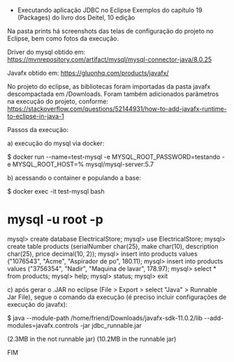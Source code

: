 * Executando aplicação JDBC no Eclipse
Exemplos do capítulo 19 (Packages) do livro dos Deitel, 10 edição

Na pasta prints há screenshots das telas de configuração do projeto no Eclipse, bem como fotos da execução.

Driver do mysql obtido em:
https://mvnrepository.com/artifact/mysql/mysql-connector-java/8.0.25

Javafx obtido em:
https://gluonhq.com/products/javafx/

No projeto do eclipse, as bibliotecas foram importadas da pasta javafx descompactada em /Downloads. Foram também adicionados parâmetros na execução do projeto, conforme:
https://stackoverflow.com/questions/52144931/how-to-add-javafx-runtime-to-eclipse-in-java-1

Passos da execução:

a) execução do mysql via docker:

$ docker run --name=test-mysql -e MYSQL_ROOT_PASSWORD=testando -e MYSQL_ROOT_HOST=% mysql/mysql-server:5.7

b) acessando o container e populando a base:

$ docker exec -it test-mysql bash

# mysql -u root -p 

mysql> create database ElectricalStore;
mysql> use ElectricalStore;
mysql> create table products (serialNumber char(25), make char(10), description char(25), price decimal(10, 2));
mysql> insert into products values ("1076543", "Acme", "Aspirador de po", 180.11);
mysql> insert into products values ("3756354", "Nadir", "Maquina de lavar", 178.97);
mysql> select * from products;
mysql> help;
mysql> status;
mysql> exit

c) após gerar o .JAR no eclipse (File > Export > select "Java" > Runnable Jar File), segue o comando da execução (é preciso incluir configurações de execução do javafx):

$ java --module-path /home/friend/Downloads/javafx-sdk-11.0.2/lib --add-modules=javafx.controls -jar jdbc_runnable.jar

(2.3MB in the not runnable jar)
(10.2MB in the runnable jar)

FIM